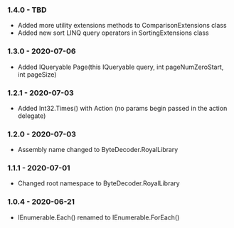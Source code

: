 ### 1.4.0 - TBD
  * Added more utility extensions methods to ComparisonExtensions class
  * Added new sort LINQ query operators in SortingExtensions class

### 1.3.0 - 2020-07-06
  * Added IQueryable<T> Page<T>(this IQueryable<T> query, int pageNumZeroStart, int pageSize)

### 1.2.1 - 2020-07-03
  * Added Int32.Times() with Action (no params begin passed in the action delegate)

### 1.2.0 - 2020-07-03
  * Assembly name changed to ByteDecoder.RoyalLibrary

### 1.1.1 - 2020-07-01
  * Changed root namespace to ByteDecoder.RoyalLibrary

### 1.0.4 - 2020-06-21
  * IEnumerable<T>.Each() renamed to IEnumerable<T>.ForEach()
  